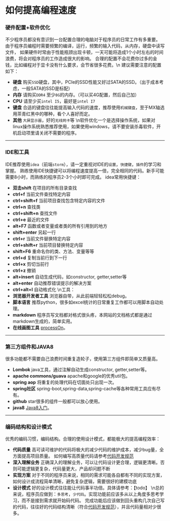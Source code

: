 如何提高编程速度
===

### 硬件配置+软件优化
不少程序员都没有意识到一台配置合理的电脑对于程序员的日常工作有多重要。
由于程序员编程时需要频繁的编译，运行，频繁的输入代码，从内存，硬盘中读写文件，
如果硬件时常由于性能瓶颈出现卡顿，一天可能将造成1个小时左右的时间浪费，将会对程序员的工作造成很大的影响。
合理的配置不会花费你过多的金钱，比如编程对于显卡没有什么要求，会节省很多花费。\n
建议需要注意的配置如下：
*  **硬盘** 购买`SSD`硬盘，其中，PCIe的SSD性能又好过SATA的SSD。（出于成本考虑，一般SATA的SSD是标配）
*  **内存** 请购买`DDR4` 至少`8G`的内存。（可以买4G配置，然后自己加）
*  **CPU** 请至少买`intel I5`，最好是`intel I7`
*  **键盘** 合适的键盘往往能提高输入代码的速度，推荐使用`机械键盘`，至于MX轴选用茶青红黑中的哪种，看个人喜好而定。
*  **其他** `大屏显示器`，好的`无线网卡`等
\n软件优化一个是选择操作系统，如果对linux操作系统熟悉推荐使用，如果使用windows，请不要安装杀毒软件，开机启动项里请关闭不需要的程序。

***
### IDE和工具
IDE推荐使用`idea`（前端`storm`），请一定重视对IDE的`设置`，`快捷键`，`插件`的学习和掌握。
熟练使用IDE快捷键可以将编程速度提高一倍，完全相同的代码。新手可能需要8小时，而熟练的程序员2-3个小时即可完成。
idea常用快捷键：
*  **双击shift** 在项目的所有目录查找
*  **ctrl+f** 当前文件查找特定内容
*  **ctrl+shift+f** 当前项目查找包含特定内容的文件
*  **ctrl+n** 查找类
*  **ctrl+shift+n** 查找文件
*  **ctrl+e** 最近的文件
*  **alt+F7** 函数或者变量或者类的所有引用到的地方
*  **shift+enter** 另起一行
*  **ctrl+r** 当前文件替换特定内容
*  **ctrl+shift+r** 当前项目替换特定内容
*  **shift+F6** 重命名你的类、方法、变量等等
*  **ctrl+d** 复制当前行到下一行
*  **ctrl+x** 剪切当前行
*  **ctrl+z** 撤销
*  **alt+insert** 自动生成代码，如constructor, getter,setter等
*  **alt+enter** 自动推荐错误提示的解决方案
*  **ctrl+alt+l** 自动格式化
\n工具：
*  **浏览器开发者工具** 浏览器自带，从此前端轻轻松松debug。
*  **脚本语言** 推荐python，很多如excel统计的日常重复工作都可以用脚本自动处理。
*  **markdown** 程序员写文档都对格式很头疼，本网站的文档格式都是通过markdown生成的，简单实用。
*  **在线画图工具** [processOn](https://www.processon.com/)。

***
### 第三方组件和JAVA8
很多功能都不需要自己浪费时间重复造轮子，使用第三方组件即简单又质量高。
*  **Lombok** java工具，通过注解自动生成constructor, getter,setter等。
*  **apache commons/guava** apache和google的优秀util包。
*  **spring aop** 将重复的处理代码在切面处只出现一次。
*  **spring社区** spring-boot,spring-data,spring-cache等各种常用工具应有尽有。
*  **github** star很多的组件一般都可以放心使用。
*  **java8** [Java8入门](/#/java8/interface-default)。

***
### 编码结构和设计模式
优秀的编码习惯，编码结构。合理的使用设计模式，都能极大的提高编程效率：
*  **代码质量** 高可读可维护的代码将极大的减少代码的维护成本，减少bug量，全方面提高项目质量。
如何编写高质量代码请参考[代码开发规范](/#/dev/code-spec/)
*  **深入理解业务** 正确深入的理解业务，可以让代码设计更合理，逻辑更清晰。否则可能逻辑更复杂，代码量更大，产品却问题不断
*  **实现方案** 对于不同的程序员来说，相同的需求可能各自都有不同的实现方案，如何设计成流程简单清晰，避免复杂逻辑，需要很好的建模功底
*  **设计模式** 好的设计模式往往能让代码事半功倍。具体请参考：【todo】
\n总的来说，程序员应做到：`多思考`，`少代码`。实现功能前应该多从以上角度多思考学习，而不是接到需求就开始码代码。
完成功能后应该做到回头重构几次自己写的代码，往往好的代码结构清晰（符合[代码开发规范](/#/dev/code-spec/)），并且代码量相对少很多。
